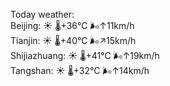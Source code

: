 Today weather:  
Beijing: ☀️   🌡️+36°C 🌬️↑11km/h  
Tianjin: ☀️   🌡️+40°C 🌬️↗15km/h  
Shijiazhuang: ☀️   🌡️+41°C 🌬️↑19km/h  
Tangshan: ☀️   🌡️+32°C 🌬️↑14km/h  

